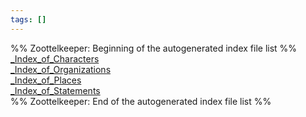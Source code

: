```yaml
---
tags: []
---
```

   
%% Zoottelkeeper: Beginning of the autogenerated index file list  %%   
 [_Index_of_Characters](./Characters/_Index_of_Characters.md)   
 [_Index_of_Organizations](./Organizations/_Index_of_Organizations.md)   
 [_Index_of_Places](./Places/_Index_of_Places.md)   
 [_Index_of_Statements](./Statements/_Index_of_Statements.md)   
%% Zoottelkeeper: End of the autogenerated index file list  %%